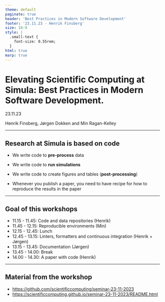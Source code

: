 ```yaml
---
theme: default
paginate: true
header: 'Best Practices in Modern Software Development'
footer: '23.11.23 - Henrik Finsberg'
size: 16:9
style: |
  .small-text {
    font-size: 0.55rem;
  }
html: true
marp: true
---
```


# Elevating Scientific Computing at Simula: Best Practices in Modern Software Development.

23.11.23

Henrik Finsberg, Jørgen Dokken and Min Ragan-Kelley

---

## Research at Simula is based on code

* We write code to **pre-process** data
* We write code to **run simulations**
* We write code to create figures and tables (**post-processing**)

* Whenever you publish a paper, you need to have recipe for how to reproduce the results in the paper

---

## Goal of this workshops

- 11.15 - 11.45: Code and data repositories (Henrik)
- 11.45 - 12.15: Reproducible environments (Min)
- 12.15 - 12.45: Lunch
- 12.45 - 13.15: Linters, formatters and continuous integration (Henrik + Jørgen)
- 13.15 - 13.45: Documentation (Jørgen)
- 13.45 - 14.00: Break
- 14.00 - 14.30: A paper with code (Henrik)

---

## Material from the workshop

- https://github.com/scientificcomputing/seminar-23-11-2023
- https://scientificcomputing.github.io/seminar-23-11-2023/README.html
